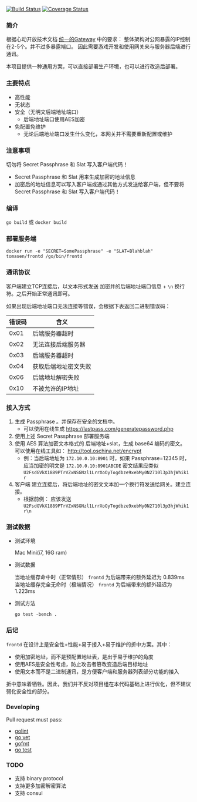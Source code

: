 [![Build Status](https://travis-ci.org/xindong/frontd.svg?branch=master)](https://travis-ci.org/xindong/frontd)
[![Coverage Status](https://coveralls.io/xindong/frontd/main.go/badge.png)](https://coveralls.io/r/xindong/frontd/main.go)

### 简介

根据心动开放技术文档 [统一的Gateway](https://github.com/xindong/docs/blob/master/public/game_review/backend.md) 中的要求：
整体架构对公网暴露的IP控制在2-5个。并不过多暴露端口。
因此需要游戏开发和使用网关来与服务器后端进行通讯。

本项目提供一种通用方案，可以直接部署生产环境，也可以进行改造后部署。

### 主要特点

* 高性能
* 无状态
* 安全（无明文后端地址端口）
	* 后端地址端口使用AES加密
* 免配置免维护
	* 无论后端地址端口发生什么变化，本网关并不需要重新配置或维护

### 注意事项

切勿将 Secret Passphrase 和 Slat 写入客户端代码！

* Secret Passphrase 和 Slat 用来生成加密的地址信息
* 加密后的地址信息可以写入客户端或通过其他方式发送给客户端，但不要将 Secret Passphrase 和 Slat 写入客户端代码！

### 编译

`go build` 或 `docker build`


### 部署服务端

`docker run -e "SECRET=SomePassphrase" -e "SLAT=Blahblah" tomasen/frontd /go/bin/frontd`


### 通讯协议

客户端建立TCP连接后，以文本形式发送 加密并的后端地址端口信息 + `\n` 换行符。之后开始正常通讯即可。

如果出现后端地址端口无法连接等错误，会根据下表返回二进制错误码：

| 错误码 | 含义 |
| --- | --- |
| 0x01   | 后端服务器超时 |
| 0x02   | 无法连接后端服务器 |
| 0x03   | 后端服务器超时 |
| 0x04   | 获取后端地址密文失败 |
| 0x06   | 后端地址解密失败 |
| 0x10   | 不被允许的IP地址 |


### 接入方式

1. 生成 Passphrase 。并保存在安全的文档中。
	 * 可以使用在线生成 https://lastpass.com/generatepassword.php
2. 使用上述 Secret Passphrase 部署服务端
3. 使用 AES 算法加密文本格式的 后端地址+slat，生成 base64 编码的密文。 可以使用在线工具如： http://tool.oschina.net/encrypt
	* 例：当后端地址为 `172.10.0.10:8901` 时，如果 Passphrase=12345 时，应当加密的明文是 `172.10.0.10:8901ABCDE`
	密文结果应类似 `U2FsdGVkX1889PTrVZxNSGNzl1LrrXoOyTogdbze9xebMy0N2710l3p3hjWhik1r`
4. 客户端 建立连接后，将后端地址的密文文本加一个换行符发送给网关。建立连接。
	* 根据前例： 应该发送 `U2FsdGVkX1889PTrVZxNSGNzl1LrrXoOyTogdbze9xebMy0N2710l3p3hjWhik1r\n`

### 测试数据

* 测试环境

	Mac Mini(i7, 16G ram)

* 测试数据

 	当地址缓存命中时（正常情形） `frontd` 为后端带来的额外延迟为 0.839ms <br/>
	当地址缓存完全无命时（极端情况）  `frontd` 为后端带来的额外延迟为 1.223ms

* 测试方法

	`go test -bench .`

### 后记

`frontd` 在设计上是安全性+性能+易于接入+易于维护的折中方案。其中：

* 使用加密地址，而不是预配置地址表，是出于易于维护的角度
* 使用AES是安全性考虑，防止攻击者篡改变造后端目标地址
* 使用文本而不是二进制通讯，是方便客户端和服务器列表部分功能的接入

折中意味着牺牲。因此，我们并不反对项目组在本代码基础上进行优化，但不建议弱化安全性的部分。


### Developing

Pull request must pass:

* [golint](https://github.com/golang/lint)
* [go vet](https://godoc.org/golang.org/x/tools/cmd/vet)
* [gofmt](https://golang.org/cmd/gofmt)
* [go test](https://golang.org/cmd/go/#hdr-Test_packages)

### TODO

* 支持 binary protocol
* 支持更多加密解密算法
* 支持 consul
